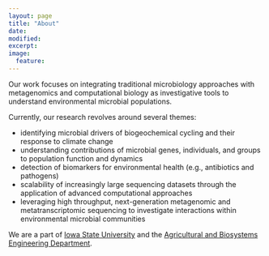 ```yaml
---
layout: page
title: "About"
date: 
modified:
excerpt:
image:
  feature:
---
```


Our work focuses on integrating traditional microbiology approaches with metagenomics and computational biology as investigative tools to understand environmental microbial populations.

Currently, our research revolves around several themes: 

* identifying microbial drivers of biogeochemical cycling and their response to climate change 
* understanding contributions of microbial genes, individuals, and groups to population function and dynamics 
* detection of biomarkers for environmental health (e.g., antibiotics and pathogens) 
* scalability of increasingly large sequencing datasets through the application of advanced computational approaches 
* leveraging high throughput, next-generation metagenomic and metatranscriptomic sequencing to investigate interactions within environmental microbial communities

We are a part of [Iowa State University](http://www.iastate.edu) and the [Agricultural and Biosystems Engineering Department](http://www.abe.iastate.edu).

